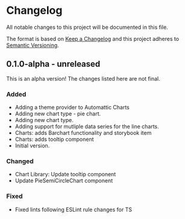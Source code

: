 # Changelog

All notable changes to this project will be documented in this file.

The format is based on [Keep a Changelog](https://keepachangelog.com/en/1.0.0/)
and this project adheres to [Semantic Versioning](https://semver.org/spec/v2.0.0.html).

## 0.1.0-alpha - unreleased

This is an alpha version! The changes listed here are not final.

### Added
- Adding a theme provider to Automattic Charts
- Adding new chart type - pie chart.
- Adding new chart type.
- Adding support for mutliple data series for the line charts.
- Charts: adds Barchart functionality and storybook item
- Charts: adds tooltip component
- Initial version.

### Changed
- Chart Library: Update tooltip component
- Update PieSemiCircleChart component

### Fixed
- Fixed lints following ESLint rule changes for TS
